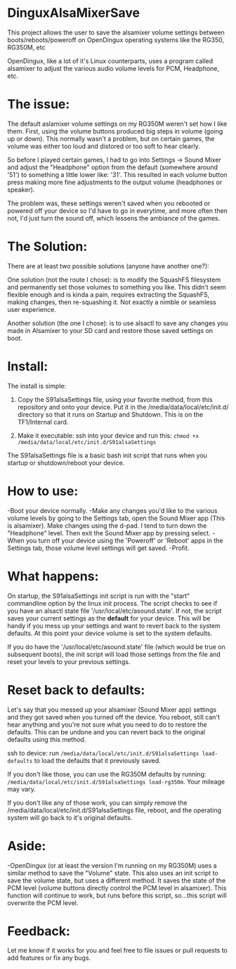 # DinguxAlsaMixerSave
This project allows the user to save the alsamixer volume settings between boots/reboots/poweroff on OpenDingux operating systems like the RG350, RG350M, etc

OpenDingux, like a lot of it's Linux counterparts, uses a program called alsamixer to adjust the various audio volume levels for PCM, Headphone, etc.

# The issue:
The default aslamixer volume settings on my RG350M weren't set how I like them.  First, using the volume buttons produced big steps in volume (going up or down).  This normally wasn't a problem, but on certain games, the volume was either too loud and distored or too soft to hear clearly.  

So before I played certain games, I had to go into Settings -> Sound Mixer and adjust the "Headphone" option from the default (somewhere around '51') to something a little lower like: '31'.  This resulted in each volume button press making more fine adjustments to the output volume (headphones or speaker).

The problem was, these settings weren't saved when you rebooted or powered off your device so I'd have to go in everytime, and more often then not, I'd just turn the sound off, which lessens the ambiance of the games.

# The Solution:
There are at least two possible solutions (anyone have another one?):  

One solution (not the route I chose): is to modify the SquashFS filesystem and permanently set those volumes to something you like.  This didn't seem flexible enough and is kinda a pain, requires extracting the SquashFS, making changes, then re-squashing it.  Not exactly a nimble or seamless user experience.

Another solution (the one I chose): is to use alsactl to save any changes you made in Alsamixer to your SD card and restore those saved settings on boot.

# Install:
The install is simple:  

1) Copy the S91alsaSettings file, using your favorite method, from this repository and onto your device. Put it in the /media/data/local/etc/init.d/ directory so that it runs on Startup and Shutdown.  This is on the TF1/Internal card.  

2) Make it executable: ssh into your device and run this: `chmod +x /media/data/local/etc/init.d/S91alsaSettings`

The S91alsaSettings file is a basic bash init script that runs when you startup or shutdown/reboot your device.

# How to use:
-Boot your device normally.
-Make any changes you'd like to the various volume levels by going to the Settings tab, open the Sound Mixer app (This is alsamixer).  Make changes using the d-pad.  I tend to turn down the "Headphone" level.  Then exit the Sound Mixer app by pressing select.
-When you turn off your device using the 'Poweroff' or 'Reboot' apps in the Settings tab, those volume level settings will get saved. 
-Profit.

# What happens:
On startup, the S91alsaSettings init script is run with the "start" commandline option by the linux init process.  The script checks to see if you have an alsactl state file '/usr/local/etc/asound.state'.  If not, the script saves your current settings as the __default__ for your device.  This will be handy if you mess up your settings and want to revert back to the system defaults.  At this point your device volume is set to the system defaults.

If you do have the '/usr/local/etc/asound.state' file (which would be true on subsequent boots), the init script will load those settings from the file and reset your levels to your previous settings.

# Reset back to defaults:
Let's say that you messed up your alsamixer (Sound Mixer app) settings and they got saved when you turned off the device.  You reboot, still can't hear anything and you're not sure what you need to do to restore the defaults.  This can be undone and you can revert back to the original defaults using this method.

ssh to device: run `/media/data/local/etc/init.d/S91alsaSettings load-defaults` to load the defaults that it previously saved.

If you don't like those, you can use the RG350M defaults by running: `/media/data/local/etc/init.d/S91alsaSettings load-rg350m`.  Your mileage may vary.

If you don't like any of those work, you can simply remove the /media/data/local/etc/init.d/S91alsaSettings file, reboot, and the operating system will go back to it's original defaults.

# Aside:
-OpenDingux (or at least the version I'm running on my RG350M) uses a similar method to save the "Volume" state.  This also uses an init script to save the volume state, but uses a different method.  It saves the state of the PCM level (volume buttons directly control the PCM level in alsamixer).  This function will continue to work, but runs before this script, so...this script will overwrite the PCM level.

# Feedback:
Let me know if it works for you and feel free to file issues or pull requests to add features or fix any bugs.




